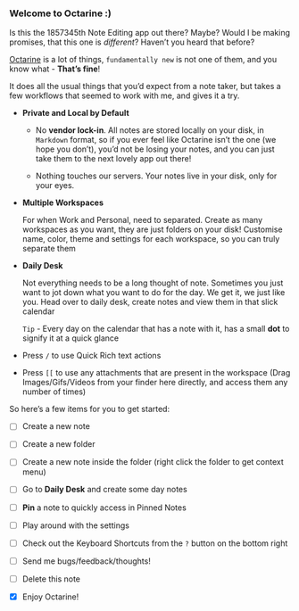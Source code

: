 ### **Welcome to Octarine :)**

Is this the 1857345th Note Editing app out there? Maybe? Would I be making promises, that this one is *different*? Haven’t you heard that before?

[Octarine](https://octarine.app/) is a lot of things, `fundamentally new` is not one of them, and you know what - **That’s fine**!

It does all the usual things that you’d expect from a note taker, but takes a few workflows that seemed to work with me, and gives it a try.

- **Private and Local by Default**

  - No **vendor lock-in**. All notes are stored locally on your disk, in `Markdown` format, so if you ever feel like Octarine isn’t the one (we hope you don’t), you’d not be losing your notes, and you can just take them to the next lovely app out there!

  - Nothing touches our servers. Your notes live in your disk, only for your eyes.

- **Multiple Workspaces**

  For when Work and Personal, need to separated. Create as many workspaces as you want, they are just folders on your disk! Customise name, color, theme and settings for each workspace, so you can truly separate them

- **Daily Desk**

  Not everything needs to be a long thought of note. Sometimes you just want to jot down what you want to do for the day. We get it, we just like you. Head over to daily desk, create notes and view them in that slick calendar

  `Tip` - Every day on the calendar that has a note with it, has a small **dot** to signify it at a quick glance

- Press `/` to use Quick Rich text actions

- Press `[[` to use any attachments that are present in the workspace (Drag Images/Gifs/Videos from your finder here directly, and access them any number of times)

So here’s a few items for you to get started:

- [ ] Create a new note

- [ ] Create a new folder

- [ ] Create a new note inside the folder (right click the folder to get context menu)

- [ ] Go to **Daily Desk** and create some day notes

- [ ] **Pin** a note to quickly access in Pinned Notes

- [ ] Play around with the settings

- [ ] Check out the Keyboard Shortcuts from the `?` button on the bottom right

- [ ] Send me bugs/feedback/thoughts!

- [ ] Delete this note

- [x] Enjoy Octarine!